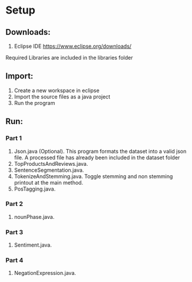 # Setup

## Downloads:
1) Eclipse IDE https://www.eclipse.org/downloads/

Required Libraries are included in the libraries folder

## Import:
1) Create a new workspace in eclipse
2) Import the source files as a java project
3) Run the program

## Run:
### Part 1
1) Json.java (Optional). This program formats the dataset into a valid json file. A processed file has already been included in the dataset folder
2) TopProductsAndReviews.java. 
3) SentenceSegmentation.java. 
4) TokenizeAndStemming.java. Toggle stemming and non stemming printout at the main method.
5) PosTagging.java.

### Part 2
1) nounPhase.java. 

### Part 3
1) Sentiment.java. 

### Part 4
1) NegationExpression.java. 
